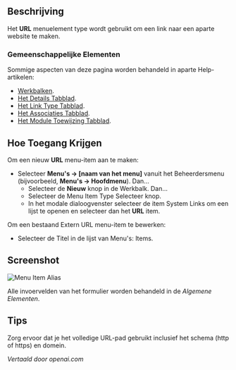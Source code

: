 <!-- Filename: Help4.x:Menu_Item:_URL  / Display title: URL -->

## Beschrijving

Het **URL** menuelement type wordt gebruikt om een link naar een aparte website te maken.

### Gemeenschappelijke Elementen

Sommige aspecten van deze pagina worden behandeld in aparte Help-artikelen:

* [Werkbalken](jdocmanual?article=help/common-elements/toolbars).
* [Het Details Tabblad](jdocmanual?article=help/menu-items-common/menu-item-details).
* [Het Link Type Tabblad](jdocmanual?article=help/menu-items-common/menu-item-link-type).
* [Het Associaties Tabblad](jdocmanual?article=help/common-elements/edit-associations).
* [Het Module Toewijzing Tabblad](jdocmanual?article=help/menu-items-common/menu-item-module-assignment).

## Hoe Toegang Krijgen

Om een nieuw **URL** menu-item aan te maken:

- Selecteer **Menu's → \[naam van het menu\]** vanuit het Beheerdersmenu
  (bijvoorbeeld, **Menu's → Hoofdmenu**). Dan...
  - Selecteer de **Nieuw** knop in de Werkbalk. Dan...
  - Selecteer de Menu Item Type Selecteer knop.
  - In het modale dialoogvenster selecteer de item System Links om een lijst te openen en
    selecteer dan het **URL** item.

Om een bestaand Extern URL menu-item te bewerken:

- Selecteer de Titel in de lijst van Menu's: Items.

## Screenshot

![Menu Item Alias](../../../nl/images/menu-items/system-links-url-details-tab.png)

Alle invoervelden van het formulier worden behandeld in de *Algemene Elementen*.

## Tips

Zorg ervoor dat je het volledige URL-pad gebruikt inclusief het schema (http of https) en domein.

*Vertaald door openai.com*

